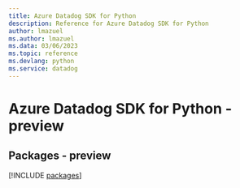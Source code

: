 ```yaml
---
title: Azure Datadog SDK for Python
description: Reference for Azure Datadog SDK for Python
author: lmazuel
ms.author: lmazuel
ms.data: 03/06/2023
ms.topic: reference
ms.devlang: python
ms.service: datadog
---
```

# Azure Datadog SDK for Python - preview
## Packages - preview
[!INCLUDE [packages](datadog-index.md)]